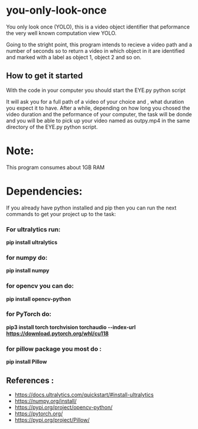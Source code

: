 # you-only-look-once
You only look once (YOLO), this is a video object identifier that peformance the very well known computation view YOLO.

Going to the stright point, this program intends to recieve a video path and a number of seconds so to return a video in which object in it are identified and marked with a label as object 1, object 2 and so on.

## How to get it started

With the code in your computer you should start the EYE.py python script 

It will ask you for a full path of a video of your choice and , what duration you expect it to have. After a while, depending on how long you chosed the video duration and the peformance of your computer, the task will be donde and you will be able to pick up your video named as outpy.mp4 in the same directory of the EYE.py python script.

# Note:
This program consumes about 1GB RAM

# Dependencies:
If you already have python installed and pip then you can run the next commands to get your project up to the task:

### For ultralytics run:

 <strong> pip install ultralytics </strong>



### for numpy do:
<strong> pip install numpy </strong>



### for opencv you can do:
<strong> pip install opencv-python </strong>



### for PyTorch do:
<strong> pip3 install torch torchvision torchaudio --index-url https://download.pytorch.org/whl/cu118 </strong>


### for pillow package you most do :
<strong> pip install Pillow </strong>

## References :
<ul>
 <li> <a href="https://docs.ultralytics.com/quickstart/#install-ultralytics"> https://docs.ultralytics.com/quickstart/#install-ultralytics</a> </li>
 <li> <a href="https://numpy.org/install/"> https://numpy.org/install/</a> </li>
 <li> <a href="https://pypi.org/project/opencv-python/"> https://pypi.org/project/opencv-python/</a> </li>
 <li> <a href="https://pytorch.org/"> https://pytorch.org/</a> </li>
 <li> <a href="https://pypi.org/project/Pillow/"> https://pypi.org/project/Pillow/</a> </li>
</ul>
